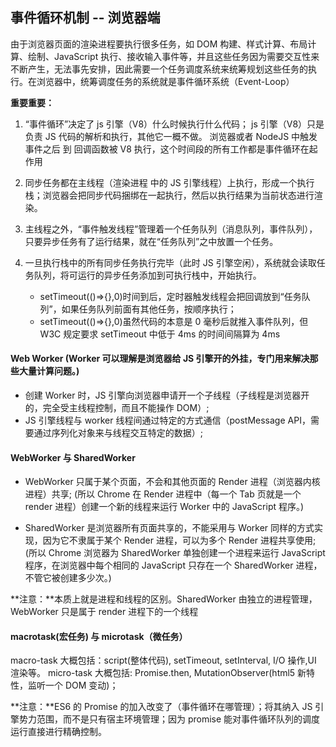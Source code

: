 ## 事件循环机制 -- 浏览器端

由于浏览器页面的渲染进程要执行很多任务，如 DOM 构建、样式计算、布局计算、绘制、JavaScript 执行、接收输入事件等，并且这些任务因为需要交互性来不断产生，无法事先安排，因此需要一个任务调度系统来统筹规划这些任务的执行。在浏览器中，统筹调度任务的系统就是事件循环系统（Event-Loop）

**重要重要：**

1.  “事件循环”决定了 js 引擎（V8）什么时候执行什么代码；
    js 引擎（V8）只是负责 JS 代码的解析和执行，其他它一概不做。
    浏览器或者 NodeJS 中触发事件之后 到 回调函数被 V8 执行，这个时间段的所有工作都是事件循环在起作用

2.  同步任务都在主线程（渲染进程 中的 JS 引擎线程）上执行，形成一个执行栈；浏览器会把同步代码捆绑在一起执行，然后以执行结果为当前状态进行渲染。

3.  主线程之外，“事件触发线程”管理着一个任务队列（消息队列，事件队列），只要异步任务有了运行结果，就在“任务队列”之中放置一个任务。

4.  一旦执行栈中的所有同步任务执行完毕（此时 JS 引擎空闲），系统就会读取任务队列，将可运行的异步任务添加到可执行栈中，开始执行。
    - setTimeout(()=>{},0)时间到后，定时器触发线程会把回调放到“任务队列”，如果任务队列前面有其他任务，按顺序执行；
    - setTimeout(()=>{},0)虽然代码的本意是 0 毫秒后就推入事件队列，但 W3C 规定要求 setTimeout 中低于 4ms 的时间间隔算为 4ms

#### Web Worker (Worker 可以理解是浏览器给 JS 引擎开的外挂，专门用来解决那些大量计算问题。)

- 创建 Worker 时，JS 引擎向浏览器申请开一个子线程（子线程是浏览器开的，完全受主线程控制，而且不能操作 DOM）;
- JS 引擎线程与 worker 线程间通过特定的方式通信（postMessage API，需要通过序列化对象来与线程交互特定的数据）;

#### WebWorker 与 SharedWorker

- WebWorker 只属于某个页面，不会和其他页面的 Render 进程（浏览器内核进程）共享;
  (所以 Chrome 在 Render 进程中（每一个 Tab 页就是一个 render 进程）创建一个新的线程来运行 Worker 中的 JavaScript 程序。)

- SharedWorker 是浏览器所有页面共享的，不能采用与 Worker 同样的方式实现，因为它不隶属于某个 Render 进程，可以为多个 Render 进程共享使用;
  (所以 Chrome 浏览器为 SharedWorker 单独创建一个进程来运行 JavaScript 程序，在浏览器中每个相同的 JavaScript 只存在一个 SharedWorker 进程，不管它被创建多少次。)

**注意：**本质上就是进程和线程的区别。SharedWorker 由独立的进程管理，WebWorker 只是属于 render 进程下的一个线程

#### macrotask(宏任务) 与 microtask（微任务）

macro-task 大概包括：script(整体代码), setTimeout, setInterval, I/O 操作,UI 渲染等。
micro-task 大概包括: Promise.then, MutationObserver(html5 新特性，监听一个 DOM 变动)；

**注意：**ES6 的 Promise 的加入改变了（事件循环在哪管理）；将其纳入 JS 引擎势力范围，而不是只有宿主环境管理；因为 promise 能对事件循环队列的调度运行直接进行精确控制。
